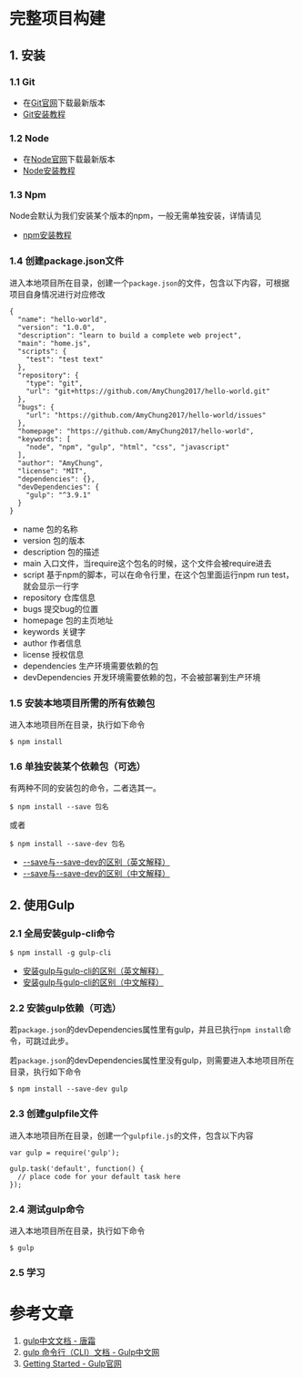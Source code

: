 # 完整项目构建

## 1. 安装

### 1.1 Git
- 在[Git官网](https://git-scm.com)下载最新版本
- [Git安装教程](https://git-scm.com/book/zh/v2/起步-安装-Git)

### 1.2 Node
- 在[Node官网](https://nodejs.org/en/)下载最新版本
- [Node安装教程](http://www.runoob.com/nodejs/nodejs-install-setup.html)

### 1.3 Npm
Node会默认为我们安装某个版本的npm，一般无需单独安装，详情请见
- [npm安装教程](http://coloration.cc/npmjs-documentation/2016/03/29/installingNodejsAndUpdatingNpm.html)

### 1.4 创建package.json文件
进入本地项目所在目录，创建一个`package.json`的文件，包含以下内容，可根据项目自身情况进行对应修改

    {
      "name": "hello-world",
      "version": "1.0.0",
      "description": "learn to build a complete web project",
      "main": "home.js",
      "scripts": {
        "test": "test text"
      },
      "repository": {
        "type": "git",
        "url": "git+https://github.com/AmyChung2017/hello-world.git"
      },
      "bugs": {
        "url": "https://github.com/AmyChung2017/hello-world/issues"
      },
      "homepage": "https://github.com/AmyChung2017/hello-world",
      "keywords": [
        "node", "npm", "gulp", "html", "css", "javascript"
      ],
      "author": "AmyChung",
      "license": "MIT",
      "dependencies": {},
      "devDependencies": {
        "gulp": "^3.9.1"
      }
    }

- name 包的名称
- version 包的版本
- description 包的描述
- main 入口文件，当require这个包名的时候，这个文件会被require进去
- script 基于npm的脚本，可以在命令行里，在这个包里面运行npm run test，就会显示一行字
- repository 仓库信息
- bugs 提交bug的位置
- homepage 包的主页地址
- keywords 关键字
- author 作者信息
- license 授权信息
- dependencies 生产环境需要依赖的包
- devDependencies 开发环境需要依赖的包，不会被部署到生产环境

### 1.5 安装本地项目所需的所有依赖包
进入本地项目所在目录，执行如下命令

    $ npm install

### 1.6 单独安装某个依赖包（可选）
有两种不同的安装包的命令，二者选其一。

    $ npm install --save 包名

或者

    $ npm install --save-dev 包名

- [--save与--save-dev的区别（英文解释）](https://stackoverflow.com/questions/22891211/what-is-difference-between-save-and-save-dev)
- [--save与--save-dev的区别（中文解释）](http://gaoxiaosong.xsweby.com/2016/03/20/npm-save-save-dev.html)

## 2. 使用Gulp

### 2.1 全局安装gulp-cli命令

    $ npm install -g gulp-cli

- [安装gulp与gulp-cli的区别（英文解释）](https://stackoverflow.com/questions/35571679/what-does-gulp-cli-stands-for)
- [安装gulp与gulp-cli的区别（中文解释）](http://feizhaojun.com/?p=570)

### 2.2 安装gulp依赖（可选）
若`package.json`的devDependencies属性里有gulp，并且已执行`npm install`命令，可跳过此步。

若`package.json`的devDependencies属性里没有gulp，则需要进入本地项目所在目录，执行如下命令

    $ npm install --save-dev gulp

### 2.3 创建gulpfile文件
进入本地项目所在目录，创建一个`gulpfile.js`的文件，包含以下内容

    var gulp = require('gulp');

    gulp.task('default', function() {
      // place code for your default task here
    });

### 2.4 测试gulp命令
进入本地项目所在目录，执行如下命令

    $ gulp

### 2.5 学习


# 参考文章
1. [gulp中文文档 - 唐霜](https://tangshuang.gitbooks.io/gulp-chinese-guide/content/)
2. [gulp 命令行（CLI）文档 - Gulp中文网](http://www.gulpjs.com.cn)
3. [Getting Started - Gulp官网](https://github.com/gulpjs/gulp/blob/master/docs/getting-started.md)